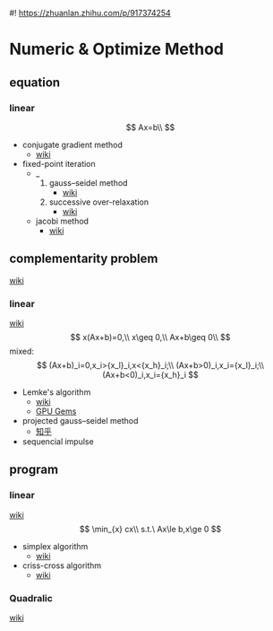 #! https://zhuanlan.zhihu.com/p/917374254
# Numeric & Optimize Method

## equation
### linear
$$
Ax=b\\
$$
- conjugate gradient method
  - [wiki](https://en.wikipedia.org/wiki/Conjugate_gradient_method)
- fixed-point iteration
  - _
    1. gauss–seidel method
       - [wiki](https://en.wikipedia.org/wiki/Gauss%E2%80%93Seidel_method)
    2. successive over-relaxation
       - [wiki](https://en.wikipedia.org/wiki/Successive_over-relaxation)
  - jacobi method
    - [wiki](https://en.wikipedia.org/wiki/Jacobi_method)
## complementarity problem
[wiki](https://en.wikipedia.org/wiki/Complementarity_theory)
### linear
[wiki](https://en.wikipedia.org/wiki/Linear_complementarity_problem)
$$
x(Ax+b)=0,\\
x\geq 0,\\
Ax+b\geq 0\\
$$
mixed:
$$
(Ax+b)_i=0,x_i>{x_l}_i,x<{x_h}_i;\\
(Ax+b>0)_i,x_i={x_l}_i;\\
(Ax+b<0)_i,x_i={x_h}_i
$$
- Lemke's algorithm
  - [wiki](https://en.wikipedia.org/wiki/Lemke%27s_algorithm)
  - [GPU Gems](https://developer.nvidia.com/gpugems/gpugems3/part-v-physics-simulation/chapter-33-lcp-algorithms-collision-detection-using-cuda)
- projected gauss–seidel method
  - [知乎](https://zhuanlan.zhihu.com/p/381900297)
- sequencial impulse
## program
### linear
[wiki](https://en.wikipedia.org/wiki/Linear_programming)
$$
\min_{x} cx\\
s.t.\ Ax\le b,x\ge 0
$$
- simplex algorithm
  - [wiki](https://en.wikipedia.org/wiki/Simplex_algorithm)
- criss-cross algorithm
  - [wiki](https://en.wikipedia.org/wiki/Criss-cross_algorithm)
### Quadralic
[wiki](https://en.wikipedia.org/wiki/Quadratic_programming)
